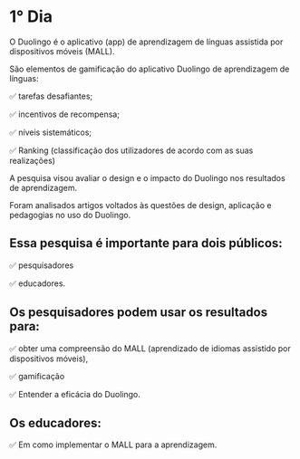 # 1° Dia

O Duolingo é o aplicativo (app) de aprendizagem de línguas assistida por dispositivos móveis (MALL).

São elementos de gamificação do aplicativo Duolingo de aprendizagem de línguas:

✅ tarefas desafiantes; 

✅ incentivos de recompensa;

✅ níveis sistemáticos;

✅ Ranking (classificação dos utilizadores de acordo com as suas realizações) 


A pesquisa visou avaliar o design e o impacto do Duolingo nos resultados de aprendizagem.

Foram analisados artigos voltados às questões de design, aplicação e pedagogias no uso do Duolingo.

## Essa pesquisa é importante para dois públicos: 

✅  pesquisadores 

✅  educadores. 

## Os pesquisadores podem usar os resultados para: 

✅  obter uma compreensão do MALL (aprendizado de idiomas assistido por dispositivos móveis), 

✅  gamificação 

✅  Entender a eficácia do Duolingo. 

## Os educadores:  

✅  Em como implementar o MALL para a aprendizagem.
